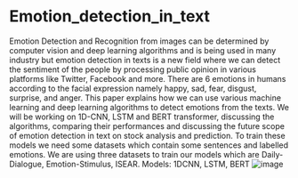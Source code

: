 # Emotion_detection_in_text
Emotion Detection and Recognition from images can be determined by computer vision and deep learning algorithms and is being used in many industry but emotion detection in texts is a new field where we can detect the sentiment of the people by processing public opinion in various platforms like Twitter, Facebook and more. There are 6 emotions in humans according to the facial expression namely happy, sad, fear, disgust, surprise, and anger. This paper explains how we can use various machine learning and deep learning algorithms to detect emotions from the texts. We will be working on 1D-CNN, LSTM and BERT transformer, discussing the algorithms, comparing their performances and discussing the future scope of emotion detection in text on stock analysis and prediction.
To train these models we need some datasets which contain some sentences and labelled emotions. We are using three datasets to train our models which are Daily-Dialogue, Emotion-Stimulus, ISEAR.
Models: 1DCNN, LSTM, BERT
![image](https://user-images.githubusercontent.com/41872440/146712720-cb87e4e6-d25c-4e2d-abc0-b3ee3ec45791.png)

